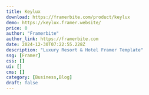 ```yaml
---
title: Keylux
download: https://framerbite.com/product/keylux
demo: https://keylux.framer.website/
price: 0
author: "Framerbite"
author_link: https://framerbite.com
date: 2024-12-30T07:22:55.228Z
description: "Luxury Resort & Hotel Framer Template"
ssg: [Framer]
css: []
ui: []
cms: []
category: [Business,Blog]
draft: false
---
```

